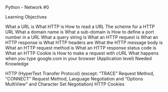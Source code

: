 Python - Network #0



Learning Objectives

What a URL is
What HTTP is
How to read a URL
The scheme for a HTTP URL
What a domain name is
What a sub-domain is
How to define a port number in a URL
What a query string is
What an HTTP request is
What an HTTP response is
What HTTP headers are
What the HTTP message body is
What an HTTP request method is
What an HTTP response status code is
What an HTTP Cookie is
How to make a request with cURL
What happens when you type google.com in your browser (Application level)
Needed Knowledge

HTTP (HyperText Transfer Protocol) (except: “TRACE” Request Method, “CONNECT” Request Method, Language Negotiation and “Options MultiView” and Character Set Negotiation)
HTTP Cookies
